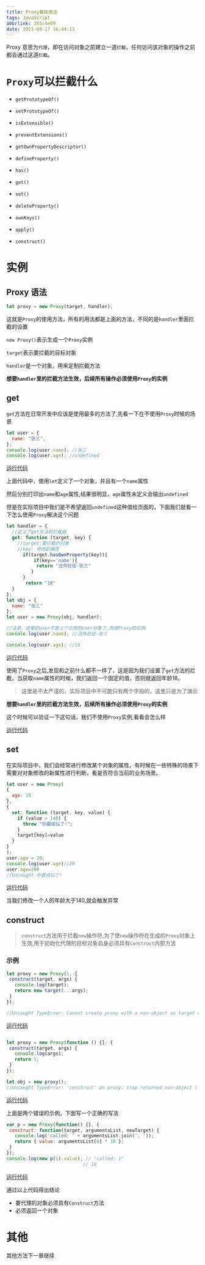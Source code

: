 ```yaml
---
title: Proxy基础用法
tags: JavaScript
abbrlink: 365c4e09
date: 2021-09-17 16:44:13
---
```


Proxy 意思为`代理`，即在访问对象之前建立一道`拦截`，任何访问该对象的操作之前都会通过这道`拦截`。

# `Proxy`可以拦截什么

* `getPrototypeOf()`

* `setPrototypeOf()`

* `isExtensible()`

* `preventExtensions()`

* `getOwnPropertyDescriptor()`

* `defineProperty()`
* `has()`
* `get()`
* `set()`
* `deleteProperty()`
* `ownKeys()`
* `apply()`
* `construct()`

# 实例

## Proxy 语法

```javascript
let proxy = new Proxy(target, handler);
```

这就是`Proxy`的使用方法，所有的用法都是上面的方法，不同的是`handler`里面拦截的设置

`new Proxy()`表示生成一个`Proxy`实例

`target`表示要拦截的目标对象

`handler`是一个对象，用来定制拦截方法

**想要`handler`里的拦截方法生效，后续所有操作必须使用`Proxy`的实例**

## get

`get`方法在日常开发中应该是使用最多的方法了,先看一下在不使用`Proxy`时候的场景

```javascript
let user = {
  name: "张三",
};
console.log(user.name); //张三
console.log(user.age); //undefined
```

[运行代码](https://codepen.io/lizeze/pen/wveyzmm?editors=1011)

上面代码中，使用`let`定义了一个对象，并且有一个`name`属性

然后分别打印出`name`和`age`属性,结果很明显，`age`属性未定义会输出`undefined`

但是在实际项目中我们是不希望返回`undefined`这种值给页面的，下面我们就看一下怎么使用`Proxy`解决这个问题

```javascript
let handler = {
  //定义了get方法的拦截器
  get: function (target, key) {
    //target:要拦截的对象
    //key: 修改的属性
      if(target.hasOwnProperty(key)){
          if(key=='name'){
           return "法外狂徒-张三"
         }
      }
       return "18"
  }
};
let obj = {
  name: "张三"
};
let user = new Proxy(obj, handler);

//注意，这里的user不是上个示例的user对象了,而是Proxy的实例
console.log(user.name); //法外狂徒-张三

console.log(user.age); //18

```

[运行代码](https://codepen.io/lizeze/pen/OJgQRKw)

使用了`Proxy`之后,发现和之前什么都不一样了，这是因为我们设置了`get`方法的拦截，当获取`name`属性的时候，我们返回一个固定的值，否则就返回年龄18。

>这里是不太严谨的，实际项目中不可能只有两个字段的，这里只是为了演示

**想要`handler`里的拦截方法生效，后续所有操作必须使用`Proxy`的实例**

这个时候可以验证一下这句话，我们不使用`Proxy`实例,看看会怎么样

[运行代码](https://codepen.io/lizeze/pen/wveyoEV?editors=1111)

## set

在实际项目中，我们会经常进行修改某个对象的属性，有时候在一些特殊的场景下需要对对象修改的新属性进行判断，看是否符合当前的业务场景。

  ```javascript
let user = new Proxy(
  {
    age: 18
  },
  {
    set: function (target, key, value) {
      if (value > 140) {
        throw "你要成仙了!";
      }
      target[key]=value
    }
  }
);
user.age = 20;
console.log(user.age)//20
user.age=200
//Uncaught 你要成仙了! 
 ```
 [运行代码](https://codepen.io/lizeze/pen/oNwEazw?editors=1011)

 当我们修改一个人的年龄大于140,就会触发异常

 ## construct
 >`construct`方法用于拦截`new`操作符,为了使`new`操作符在生成的`Proxy`对象上生效,用于初始化代理的目标对象自身必须具有`Construct`内部方法

### 示例
 ```javascript
let proxy = new Proxy(1, {
  construct(target, args) {
    console.log(target);
    return new target(...args);
  }
});

//Uncaught TypeError: Cannot create proxy with a non-object as target or handler 
 ```
 [运行代码](https://codepen.io/lizeze/pen/WNOKKBV?editors=1112)

 ```javascript

 let proxy = new Proxy(function () {}, {
  construct(target, args) {
    console.log(args);
    return 1;
  }
});

let obj = new proxy();
//Uncaught TypeError: 'construct' on proxy: trap returned non-object ('1') 
 ```
 [运行代码](https://codepen.io/lizeze/pen/QWgBVWW?editors=1011)

 上面是两个错误的示例，下面写一个正确的写法
 
 
 ```javascript
var p = new Proxy(function() {}, {
  construct: function(target, argumentsList, newTarget) {
    console.log('called: ' + argumentsList.join(', '));
    return { value: argumentsList[0] * 10 };
  }
});
console.log(new p(1).value); // "called: 1"
                             // 10
 ```

 [运行代码](https://codepen.io/lizeze/pen/dyRjqPe?editors=1111)

通过以上代码得出结论

* 要代理的对象必须具有`Construct`方法
* 必须返回一个对象

# 其他

其他方法下一章继续